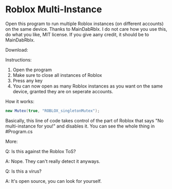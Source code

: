 # Roblox Multi-Instance
Open this program to run multiple Roblox instances (on different accounts) on the same device. Thanks to MainDabRblx.
I do not care how you use this, do what you like, MIT license. If you give aany credit, it should be to MainDabRblx.

Download:
  

Instructions:

  1. Open the program
  2. Make sure to close all instances of Roblox
  3. Press any key
  4. You can now open as many Roblox instances as you want on the same device, granted they are on seperate accounts.

How it works:

  ```c#
  new Mutex(true, "ROBLOX_singletonMutex");
  ```
  Basically, this line of code takes control of the part of Roblox that says "No multi-instance for you!" and disables it.
  You can see the whole thing in #Program.cs
  
More:

  Q: Is this against the Roblox ToS?
  
  A: Nope. They can't really detect it anyways.
  
  Q: Is this a virus?
  
  A: It's open source, you can look for yourself.
